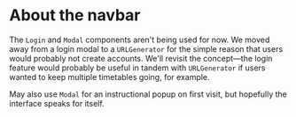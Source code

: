 # About the navbar

The ```Login``` and ```Modal``` components aren't being used for now. We moved away from a login modal to a ```URLGenerator``` for the simple reason that users would probably not create accounts. We'll revisit the concept—the login feature would probably be useful in tandem with ```URLGenerator``` if users wanted to keep multiple timetables going, for example.

May also use ```Modal``` for an instructional popup on first visit, but hopefully the interface speaks for itself.